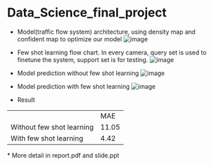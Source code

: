 # Data_Science_final_project
* Model(traffic flow system) architecture, using density map and confident map to optimize our model
![image](https://github.com/hsu1123/image_file/blob/main/model.PNG)

* Few shot learning flow chart. In every camera, query set is used to finetune the system, support set is for testing.
![image](https://github.com/hsu1123/image_file/blob/main/few%20shot%20split.PNG)

* Model prediction without few shot learning
![image](https://github.com/hsu1123/image_file/blob/main/few%20shot%20split.PNG)

* Model prediction with few shot learning
![image](https://github.com/hsu1123/image_file/blob/main/demo_few_modify.png)

* Result
<table>
  <tr>
    <td></td>
    <td>MAE</td>
  </tr>
  <tr>
    <td>Without few shot learning</td>
    <td>11.05</td>
  </tr>
  <tr>
    <td>With few shot learning</td>
    <td>4.42</td>
  </tr>
</table>
* More detail in report.pdf and slide.ppt
